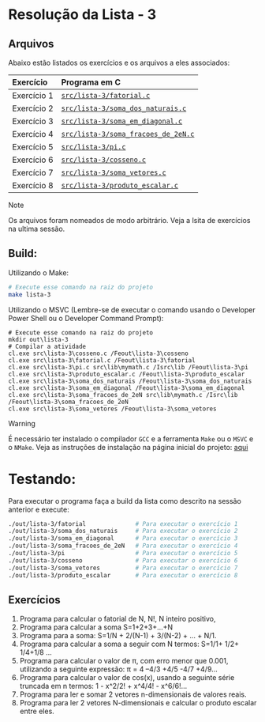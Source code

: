 # Resolução da Lista - 3

## Arquivos
Abaixo estão listados os exercícios e os arquivos a eles associados:

| Exercício | Programa em C |
| :- | :- |
| Exercício 1 | [`src/lista-3/fatorial.c`](/src/lista-3/fatorial.c) |
| Exercício 2 | [`src/lista-3/soma_dos_naturais.c`](/src/lista-3/soma_dos_naturais.c) |
| Exercício 3 | [`src/lista-3/soma_em_diagonal.c`](/src/lista-3/soma_em_diagonal.c) |
| Exercício 4 | [`src/lista-3/soma_fracoes_de_2eN.c`](/src/lista-3/soma_fracoes_de_2eN.c) |
| Exercício 5 | [`src/lista-3/pi.c`](/src/lista-3/pi.c) |
| Exercício 6 | [`src/lista-3/cosseno.c`](/src/lista-3/cosseno.c) |
| Exercício 7 | [`src/lista-3/soma_vetores.c`](/src/lista-3/soma_vetores.c) |
| Exercício 8 | [`src/lista-3/produto_escalar.c`](/src/lista-3/produto_escalar.c) |

> [!NOTE]
> Os arquivos foram nomeados de modo arbitrário.
> Veja a lsita de exercícios na ultima sessão.

## Build:
Utilizando o Make:
```sh
# Execute esse comando na raiz do projeto
make lista-3
```

Utilizando o MSVC (Lembre-se de executar o comando usando o Developer Power Shell ou o Developer Command Prompt):
```pwsh
# Execute esse comando na raiz do projeto
mkdir out\lista-3
# Compilar a atividade
cl.exe src\lista-3\cosseno.c /Feout\lista-3\cosseno
cl.exe src\lista-3\fatorial.c /Feout\lista-3\fatorial
cl.exe src\lista-3\pi.c src\lib\mymath.c /Isrc\lib /Feout\lista-3\pi
cl.exe src\lista-3\produto_escalar.c /Feout\lista-3\produto_escalar
cl.exe src\lista-3\soma_dos_naturais /Feout\lista-3\soma_dos_naturais
cl.exe src\lista-3\soma_em_diagonal /Feout\lista-3\soma_em_diagonal
cl.exe src\lista-3\soma_fracoes_de_2eN src\lib\mymath.c /Isrc\lib /Feout\lista-3\soma_fracoes_de_2eN
cl.exe src\lista-3\soma_vetores /Feout\lista-3\soma_vetores
```

> [!WARNING]
> É necessário ter instalado o compilador `GCC` e a ferramenta `Make` ou o `MSVC` e o `NMake`.
> Veja as instruções de instalação na página inicial do projeto: [aqui](../README.md/#compiladores)

# Testando:
Para executar o programa faça a build da lista como descrito na sessão anterior e execute:
```bash
./out/lista-3/fatorial              # Para executar o exercício 1
./out/lista-3/soma_dos_naturais     # Para executar o exercício 2
./out/lista-3/soma_em_diagonal      # Para executar o exercício 3
./out/lista-3/soma_fracoes_de_2eN   # Para executar o exercício 4
./out/lista-3/pi                    # Para executar o exercício 5
./out/lista-3/cosseno               # Para executar o exercício 6
./out/lista-3/soma_vetores          # Para executar o exercício 7
./out/lista-3/produto_escalar       # Para executar o exercício 8
```

## Exercícios
1.	Programa para calcular o fatorial de N,  N!, N inteiro positivo,
2.	Programa para calcular a soma S=1+2+3+...+N
3.	Programa para a soma: S=1/N + 2/(N-1) + 3/(N-2) + ... + N/1.
4.	Programa para calcular a soma a seguir com N termos: S=1/1+ 1/2+ 1/4+1/8 ...
5.	Programa para calcular o valor de π, com erro menor que 0.001, utilizando a seguinte expressão: π = 4 –4/3 +4/5 -4/7 +4/9...
6.	Programa para calcular o valor de cos(x), usando a seguinte série truncada em n termos: 1 - x^2/2! + x^4/4! - x^6/6!...
7.	Programa para ler e somar 2 vetores n-dimensionais de valores reais.
8.	Programa para ler 2 vetores N-dimensionais e calcular o produto escalar entre eles.
